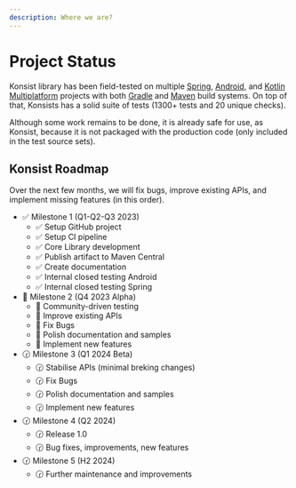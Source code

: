 ```yaml
---
description: Where we are?
---
```


# Project Status

Konsist library has been field-tested on multiple [Spring](https://spring.io/), [Android](https://www.android.com/), and [Kotlin Multiplatform](https://kotlinlang.org/docs/multiplatform.html) projects with both [Gradle](https://gradle.org/) and [Maven](https://maven.apache.org/) build systems. On top of that, Konsists has a solid suite of tests (1300+ tests and 20 unique checks).

Although some work remains to be done, it is already safe for use, as Konsist, because it is not packaged with the production code (only included in the test source sets).

## Konsist Roadmap

Over the next few months, we will fix bugs, improve existing APIs, and implement missing features (in this order).

* ✅ Milestone 1 (Q1-Q2-Q3 2023)
  * ✅ Setup GitHub project
  * ✅ Setup CI pipeline
  * ✅ Core Library development
  * ✅ Publish artifact to Maven Central
  * ✅ Create documentation
  * ✅ Internal closed testing Android
  * ✅ Internal closed testing Spring
* 🚀 Milestone 2 (Q4 2023 Alpha)
  * 🚀 Community-driven testing
  * 🚀 Improve existing APIs
  * 🚀 Fix Bugs
  * 🚀 Polish documentation and samples
  * 🚀 Implement new features
* 🕝 Milestone 3 (Q1 2024 Beta)
  * 🕝 Stabilise APIs (minimal breking changes)
  * 🕝 Fix Bugs
  * 🕝 Polish documentation and samples
  * 🕝 Implement new features
* 🕝 Milestone 4 (Q2 2024)
  * 🕝 Release 1.0
  * 🕝 Bug fixes, improvements, new features
* 🕝 Milestone 5 (H2 2024)
  * 🕝 Further maintenance and improvements
